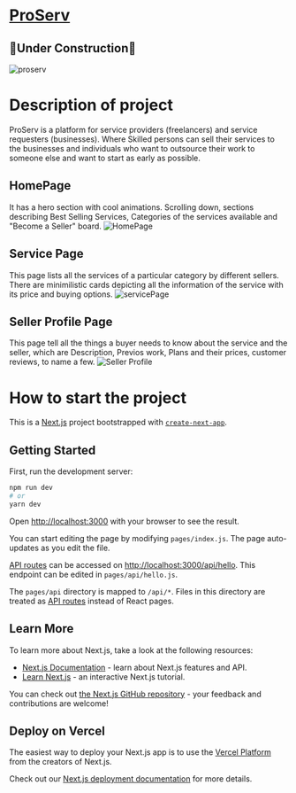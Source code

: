 # [ProServ]()

## 🚧Under Construction🚧

![proserv](https://user-images.githubusercontent.com/56340999/162289072-369ceaf7-23f9-42e4-aeff-9f25a3f98ba4.gif)

# Description of project
ProServ is a platform for service providers (freelancers) and service requesters (businesses). Where Skilled persons can sell their services to the businesses and individuals who want to outsource their work to someone else and want to start as early as possible.

## HomePage
It has a hero section with cool animations. Scrolling down, sections describing Best Selling Services, Categories of the services available and "Become a Seller" board.
![HomePage](https://user-images.githubusercontent.com/56340999/162289127-53f9ba23-f3a5-4102-bc1f-d443f39c6cca.png)

## Service Page
This page lists all the services of a particular category by different sellers. There are minimilistic cards depicting all the information of the service with its price and buying options.
![servicePage](https://user-images.githubusercontent.com/56340999/162289711-3a0d140a-9661-4463-9684-2d8faac47c8b.png)

## Seller Profile Page
This page tell all the things a buyer needs to know about the service and the seller, which are Description, Previos work, Plans and their prices, customer reviews, to name a few.
![Seller Profile](https://user-images.githubusercontent.com/56340999/162289934-f23841c5-29f2-4f33-9002-a33d11c67ef5.png)

# How to start the project
This is a [Next.js](https://nextjs.org/) project bootstrapped with [`create-next-app`](https://github.com/vercel/next.js/tree/canary/packages/create-next-app).

## Getting Started

First, run the development server:

```bash
npm run dev
# or
yarn dev
```

Open [http://localhost:3000](http://localhost:3000) with your browser to see the result.

You can start editing the page by modifying `pages/index.js`. The page auto-updates as you edit the file.

[API routes](https://nextjs.org/docs/api-routes/introduction) can be accessed on [http://localhost:3000/api/hello](http://localhost:3000/api/hello). This endpoint can be edited in `pages/api/hello.js`.

The `pages/api` directory is mapped to `/api/*`. Files in this directory are treated as [API routes](https://nextjs.org/docs/api-routes/introduction) instead of React pages.

## Learn More

To learn more about Next.js, take a look at the following resources:

- [Next.js Documentation](https://nextjs.org/docs) - learn about Next.js features and API.
- [Learn Next.js](https://nextjs.org/learn) - an interactive Next.js tutorial.

You can check out [the Next.js GitHub repository](https://github.com/vercel/next.js/) - your feedback and contributions are welcome!

## Deploy on Vercel

The easiest way to deploy your Next.js app is to use the [Vercel Platform](https://vercel.com/new?utm_medium=default-template&filter=next.js&utm_source=create-next-app&utm_campaign=create-next-app-readme) from the creators of Next.js.

Check out our [Next.js deployment documentation](https://nextjs.org/docs/deployment) for more details.
